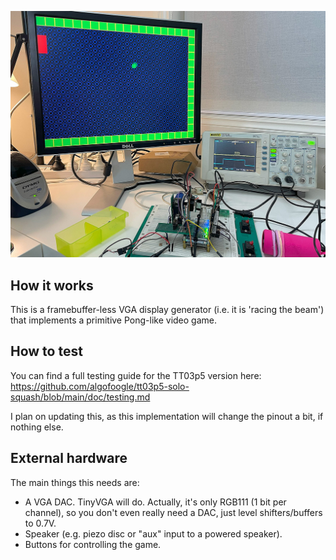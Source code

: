 ![Solo Squash VGA game running on an FPGA](./solo-squash-fpga.jpg)

## How it works

This is a framebuffer-less VGA display generator (i.e. it is 'racing the beam') that implements a primitive Pong-like video game.

## How to test

You can find a full testing guide for the TT03p5 version here: https://github.com/algofoogle/tt03p5-solo-squash/blob/main/doc/testing.md

I plan on updating this, as this implementation will change the pinout a bit, if nothing else.


## External hardware

The main things this needs are:

*   A VGA DAC. TinyVGA will do. Actually, it's only RGB111 (1 bit per channel), so you don't even really need a DAC, just level shifters/buffers to 0.7V.
*   Speaker (e.g. piezo disc or "aux" input to a powered speaker).
*   Buttons for controlling the game.
